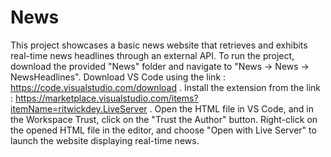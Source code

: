 # News
This project showcases a basic news website that retrieves and exhibits real-time news headlines through an external API. To run the project, download the provided "News" folder and navigate to "News -> News -> NewsHeadlines". Download VS Code using the link : https://code.visualstudio.com/download . 
Install the extension from the link : https://marketplace.visualstudio.com/items?itemName=ritwickdey.LiveServer .
Open the HTML file in VS Code, and in the Workspace Trust, click on the "Trust the Author" button.
Right-click on the opened HTML file in the editor, and choose "Open with Live Server" to launch the website displaying real-time news.



